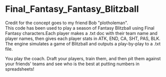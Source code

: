 # Final_Fantasy_Fantasy_Blitzball
Credit for the concept goes to my friend Bob "plotholeman".  
This code has been used to play a season of Fantasy Blitzball using Final Fantasy characters.Each player makes a .txt doc with their team name and player names, then gives each player stats in ATK, END, CA, SHT, PAS, BLK.  The engine simulates a game of Blitzball and outputs a play-by-play to a .txt file.

You play the coach.  Draft your players, train them, and then pit them against your friends' teams and see who is the best at putting numbers in spreadsheets!
